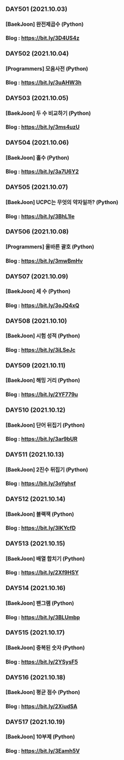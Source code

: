 ### DAY501 (2021.10.03)
#### [BaekJoon] 완전제곱수 (Python)
#### Blog : https://bit.ly/3D4US4z

### DAY502 (2021.10.04)
#### [Programmers] 모음사전 (Python)
#### Blog : https://bit.ly/3uAHW3h

### DAY503 (2021.10.05)
#### [BaekJoon] 두 수 비교하기 (Python)
#### Blog : https://bit.ly/3ms4uzU

### DAY504 (2021.10.06)
#### [BaekJoon] 홀수 (Python)
#### Blog : https://bit.ly/3a7U6Y2

### DAY505 (2021.10.07)
#### [BaekJoon] UCPC는 무엇의 약자일까? (Python)
#### Blog : https://bit.ly/3BhL1Ie

### DAY506 (2021.10.08)
#### [Programmers] 올바른 괄호 (Python)
#### Blog : https://bit.ly/3mwBmHv

### DAY507 (2021.10.09)
#### [BaekJoon] 세 수 (Python)
#### Blog : https://bit.ly/3oJQ4xQ

### DAY508 (2021.10.10)
#### [BaekJoon] 시험 성적 (Python)
#### Blog : https://bit.ly/3iLSeJc

### DAY509 (2021.10.11)
#### [BaekJoon] 해밍 거리 (Python)
#### Blog : https://bit.ly/2YF779u

### DAY510 (2021.10.12)
#### [BaekJoon] 단어 뒤집기 (Python)
#### Blog : https://bit.ly/3ar9bUR

### DAY511 (2021.10.13)
#### [BaekJoon] 2진수 뒤집기 (Python)
#### Blog : https://bit.ly/3oYghsf

### DAY512 (2021.10.14)
#### [BaekJoon] 블랙잭 (Python)
#### Blog : https://bit.ly/3lKYcfD

### DAY513 (2021.10.15)
#### [BaekJoon] 배열 합치기 (Python)
#### Blog : https://bit.ly/2Xf9HSY

### DAY514 (2021.10.16)
#### [BaekJoon] 팬그램 (Python)
#### Blog : https://bit.ly/3BLUmbp

### DAY515 (2021.10.17)
#### [BaekJoon] 중복된 숫자 (Python)
#### Blog : https://bit.ly/2YSysF5

### DAY516 (2021.10.18)
#### [BaekJoon] 평균 점수 (Python)
#### Blog : https://bit.ly/2XiudSA

### DAY517 (2021.10.19)
#### [BaekJoon] 10부제 (Python)
#### Blog : https://bit.ly/3Eamh5V